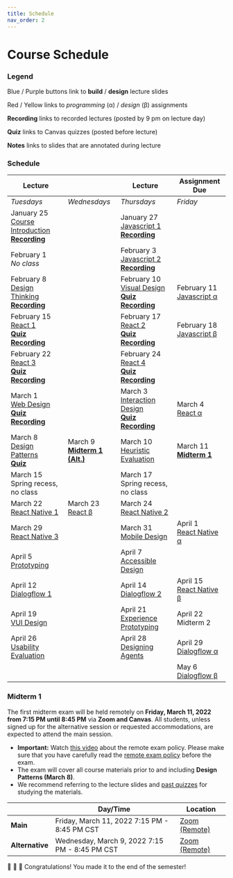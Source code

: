 ```yaml
---
title: Schedule
nav_order: 2
---
```


# Course Schedule

<!-- To provide students with complete course content, the links below provide course slides from last year, and the slides will be updated by the time of each class. Assignment descriptions will also be updated when they are announced in class. -->

### Legend

<a class="label label-blue" >Blue</a> / <a class="label label-purple" >Purple</a> buttons link to **build** / **design** lecture slides

<a class="label label-red" >Red</a> / <a class="label label-yellow">Yellow</a> links to *programming* (&alpha;) / *design* (&beta;) assignments

<a>**Recording**</a> links to recorded lectures (posted by 9 pm on lecture day)

<a>**Quiz**</a> links to Canvas quizzes (posted before lecture)

<a>**Notes**</a> links to slides that are annotated during lecture

### Schedule

<table>
  <thead>
    <tr>
      <th><strong>Lecture</strong></th>
      <th><strong></strong></th>
      <th><strong>Lecture</strong></th>
      <th><strong>Assignment Due</strong></th>
    </tr>
  </thead>
  <tbody>
    <tr>
      <td><em>Tuesdays</em></td>
      <td><em>Wednesdays</em></td>
      <td><em>Thursdays</em></td>
      <td><em>Friday</em></td>
    </tr>
    <tr>
      <td>January 25<br />  
        <span class="fs-3"><a target="_blank" class="btn" href="lectures/01-Course-Introduction.pdf">Course Introduction</a></span><br />
        <a target="_blank" href="https://mediaspace.wisc.edu/media/Yuhang%20Zhao-Noland%20168-01_25_22-10%3A51%3A42/1_dcid52g3"><strong>Recording</strong></a>
      </td>
      <td></td>
      <td>January 27<br />
        <span class="fs-3"><a target="_blank" class="btn btn-blue" href="lectures/01-Build-Javascript-1.pdf">Javascript 1</a></span><br />
        <a target="_blank" href="https://mediaspace.wisc.edu/media/Yuhang+Zhao-Noland+168-01+27+22-10A57A34/1_ilsk76g6"><strong>Recording</strong></a>
      </td>
      <td></td>
    </tr>
    <tr>
      <td>February 1<br />     
      <em>No class</em></td>
      <td></td>
      <td>February 3<br />
        <span class="fs-3"><a target="_blank" class="btn btn-blue" href="lectures/02-Build-Javascript-2.pdf">Javascript 2</a></span><br />
        <a target="_blank" href="https://mediaspace.wisc.edu/media/Yuhang+Zhao-Noland+168-02+03+22-10A58A15/1_ng3hol59"><strong>Recording</strong></a>
      </td>
      <td></td>
    </tr>
    <tr>
      <td>February 8<br />
        <span class="fs-3"><a target="_blank" class="btn btn-purple" href="lectures/03-Design-Design-Thinking.pdf">Design Thinking</a></span><br />
        <a target="_blank" href="https://mediaspace.wisc.edu/media/Yuhang+Zhao-Noland+168-02+08+22-10A55A19/1_sepmcn8w"><strong>Recording</strong></a>
      </td>
      <td></td>
      <td>February 10<br />
        <span class="fs-3"><a target="_blank" class="btn btn-purple" href="lectures/03-Design-Visual-Design.pdf">Visual Design</a></span><br />
        <a target="_blank" href="https://canvas.wisc.edu/courses/295709/quizzes/348653"><strong>Quiz</strong></a>
        <a target="_blank" href="https://mediaspace.wisc.edu/media/Yuhang+Zhao-Noland+168-02+10+22-11A00A34/1_gm7rg1t1"><strong>Recording</strong></a>
      </td>
      <td>February 11<br />
        <span class="fs-3"><a target="_blank" class="btn bg-red-200 text-grey-lt-000" href="https://canvas.wisc.edu/courses/295709/assignments/1501347">Javascript &alpha;</a></span>
      </td>
    </tr>
    <tr>
      <td>February 15<br />
        <span class="fs-3"><a target="_blank" class="btn btn-blue" href="lectures/04-Build-React-1.pdf">React 1</a></span><br />
        <a target="_blank" href="https://canvas.wisc.edu/courses/295709/quizzes/349127"><strong>Quiz</strong></a>
        <a target="_blank" href="https://mediaspace.wisc.edu/media/Yuhang+Zhao-Noland+168-02+15+22-10A58A12/1_0tj2q20z"><strong>Recording</strong></a>
      </td>
      <td></td>
      <td>February 17<br />
        <span class="fs-3"><a target="_blank" class="btn btn-blue" href="lectures/04-Build-React-2.pdf">React 2</a></span><br />
        <a target="_blank" href="https://canvas.wisc.edu/courses/295709/quizzes/349339"><strong>Quiz</strong></a>
        <a target="_blank" href="https://mediaspace.wisc.edu/media/Yuhang+Zhao-Noland+168-02+17+22-10A53A19/1_yy08f69s"><strong>Recording</strong></a>
      </td>
      <td>February 18<br />
        <span class="fs-3"><a target="_blank" class="btn bg-yellow-100 text-grey-dk-250" href="https://canvas.wisc.edu/courses/295709/assignments/1501492">Javascript &beta;</a></span>
      </td>
    </tr>
    <tr>
      <td>February 22<br />
        <span class="fs-3"><a target="_blank" class="btn btn-blue" href="lectures/05-Build-React-3.pdf">React 3</a></span><br />
        <a target="_blank" href="https://canvas.wisc.edu/courses/295709/quizzes/349812"><strong>Quiz</strong></a>
        <a target="_blank" href="https://mediaspace.wisc.edu/media/Yuhang+Zhao-Noland+168-02+22+22-10A57A08/1_nra0kqzv"><strong>Recording</strong></a>
      </td>     
      <td></td>
      <td>February 24<br />
        <span class="fs-3"><a target="_blank" class="btn btn-blue" href="lectures/05-Build-React-4.pdf">React 4</a></span><br />
        <a target="_blank" href="https://canvas.wisc.edu/courses/295709/quizzes/350076"><strong>Quiz</strong></a>
        <a target="_blank" href="https://mediaspace.wisc.edu/media/Yuhang+Zhao-Noland+168-02+24+22-10A59A19/1_qey7y8xc"><strong>Recording</strong></a>
      </td>
      <td>
      </td>
    </tr>
    <tr>
      <td>March 1<br />
        <span class="fs-3"><a target="_blank" class="btn btn-purple" href="lectures/06-Design-Web-Design.pdf">Web Design</a></span><br />
        <a target="_blank" href="https://canvas.wisc.edu/courses/295709/quizzes/350484"><strong>Quiz</strong></a>
        <a target="_blank" href="https://mediaspace.wisc.edu/media/Yuhang+Zhao-Noland+168-03+01+22-11A01A20/1_yzvdxkb7"><strong>Recording</strong></a>
      </td>
      <td></td>
      <td>March 3<br />
        <span class="fs-3"><a target="_blank" class="btn btn-purple" href="lectures/06-Design-Interaction-Design.pdf">Interaction Design</a></span><br />
        <a target="_blank" href="https://canvas.wisc.edu/courses/295709/quizzes/350685"><strong>Quiz</strong></a>
        <a target="_blank" href="https://mediaspace.wisc.edu/media/Yuhang+Zhao-Noland+168-03+03+22-10A58A38/1_imyk9w40"><strong>Recording</strong></a>
      </td>
      <td>March 4<br />
        <span class="fs-3"><a target="_blank" class="btn bg-red-200 text-grey-lt-000" href="https://canvas.wisc.edu/courses/295709/assignments/1516939">React &alpha;</a></span>
      </td>
    </tr>
    <tr>
      <td>March 8<br />
        <span class="fs-3"><a target="_blank" class="btn btn-purple" href="">Design Patterns</a></span><br />
        <a target="_blank" href="https://canvas.wisc.edu/courses/295709/quizzes/351091"><strong>Quiz</strong></a>
      </td>
      <td>March 9<br />
        <a href="#midterm-1"><strong>Midterm 1 (Alt.)</strong></a>
      </td>
      <td>March 10<br />
        <span class="fs-3"><a target="_blank" class="btn btn-purple" href="">Heuristic Evaluation</a></span>
      </td>
      <td>March 11<br />
        <a href="#midterm-1"><strong>Midterm 1</strong></a>
      </td>
    </tr>
    <tr>
      <td>March 15<br />
        Spring recess, no class
      </td>
      <td></td>
      <td>March 17<br />
        Spring recess, no class
      </td>
      <td></td>
    </tr>
    <tr>
      <td>March 22<br />
        <span class="fs-3"><a target="_blank" class="btn btn-blue" href="">React Native 1</a></span>
      </td>
      <td>March 23<br />
        <span class="fs-3"><a target="_blank" class="btn bg-yellow-100 text-grey-dk-250" href="">React &beta;</a></span> 
      </td>
      <td>March 24<br />
        <span class="fs-3"><a target="_blank" class="btn btn-blue" href="">React Native 2</a></span> <br />
      </td>
      <td>
      </td>
    </tr>
    <tr>
      <td>March 29<br />
        <span class="fs-3"><a target="_blank" class="btn btn-blue" href="">React Native 3</a></span>
      </td>
      <td></td>
      <td>March 31<br />
        <span class="fs-3"><a target="_blank" class="btn btn-purple" href="">Mobile Design</a></span>
      </td>
      <td>April 1<br />
        <span class="fs-3"><a target="_blank" class="btn bg-red-200 text-grey-lt-000" href="">React Native &alpha;</a></span>
      </td>
    </tr>
    <tr>
      <td>April 5<br />
        <span class="fs-3"><a target="_blank" class="btn btn-purple" href="">Prototyping</a></span>
      </td>
      <td></td>
      <td>April 7<br />
        <span class="fs-3"><a target="_blank" class="btn btn-purple" href="">Accessible Design</a><br /></span>
      </td>
      <td>
      </td>
    </tr>
    <tr>
      <td>April 12<br />
        <span class="fs-3"><a target="_blank" class="btn btn-blue" href="">Dialogflow 1</a></span>
      </td>
      <td></td>
      <td>April 14<br />
        <span class="fs-3"><a target="_blank" class="btn btn-blue" href="">Dialogflow 2</a></span>
      </td>
      <td>April 15<br />
        <span class="fs-3"><a target="_blank" class="btn bg-yellow-100 text-grey-dk-250" href="">React Native &beta;</a></span>
      </td>
    </tr>
    <tr>
      <td>April 19<br />
        <span class="fs-3"><a target="_blank" class="btn btn-purple" href="">VUI Design</a></span>
      </td>
      <td>
      </td>
      <td>April 21<br />
        <span class="fs-3"><a target="_blank" class="btn btn-purple" href="">Experience Prototyping</a></span>
      </td>
      <td>April 22<br />
        Midterm 2
      </td>
    </tr>
    <tr>
      <td>April 26<br />
        <span class="fs-3"><a target="_blank" class="btn btn-purple" href="">Usability Evaluation</a></span>
      </td>
      <td></td>
      <td>April 28<br />
        <span class="fs-3"><a target="_blank" class="btn btn-purple" href="">Designing Agents</a></span>
      </td>
      <td>April 29<br />
        <span class="fs-3"><a target="_blank" class="btn bg-red-200 text-grey-lt-000" href="">Dialogflow &alpha;</a></span>
      </td>
    </tr>
    <tr>
      <td></td>
      <td></td>
      <td></td>
      <td>May 6<br />
        <span class="fs-3"><a target="_blank" class="btn bg-yellow-100 text-grey-dk-250" href="">Dialogflow &beta;</a></span>
      </td>    
    </tr>
  </tbody>
</table>


### Midterm 1
The first midterm exam will be held remotely on **Friday, March 11, 2022 from 7:15 PM until 8:45 PM** via **Zoom and Canvas**. All students, unless signed up for the alternative session or requested accommodations, are expected to attend the main session.

- **Important:** Watch [this video](https://drive.google.com/file/d/15JVTWeWqG6pHYgau6Y4FIRv8qCxqI_7j/view?usp=sharing) about the remote exam policy. Please make sure that you have carefully read the [remote exam policy](https://docs.google.com/spreadsheets/d/1pSDO0jvW6_w-X4ocFBw50d3RcoSWAz-XADK516E41B8/edit#gid=295100550) before the exam.
- The exam will cover all course materials prior to and including **Design Patterns (March 8)**.
- We recommend referring to the lecture slides and [past quizzes](https://docs.google.com/document/d/1bK6LXjEPsQu6eG6GegsgCpQ3etlaScNR9m9qBXJbV-U/edit?usp=sharing) for studying the materials.


<table>
<thead>
  <tr>
    <th></th>
    <th>Day/Time<br></th>
    <th>Location</th>
  </tr>
</thead>
<tbody>
  <tr>
    <td><strong>Main</strong></td>
    <td>Friday, March 11, 2022 7:15 PM - 8:45 PM CST</td>
    <td><a href="" target="_blank">Zoom (Remote)</a></td>
  </tr>
  <tr>
    <td><strong>Alternative</strong></td>
    <td>Wednesday, March 9, 2022 7:15 PM - 8:45 PM CST</td>
    <td><a href="" target="_blank">Zoom (Remote)</a></td>
  </tr>
</tbody>
</table>

<!-- --- -->

🎉 🥳 🎊 Congratulations! You made it to the end of the semester!
